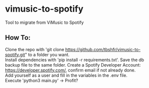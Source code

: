 # vimusic-to-spotify
Tool to migrate from ViMusic to Spotify

## How To:

Clone the repo with 'git clone https://github.com/tbshfr/vimusic-to-spotify.git" to a folder you want.   
Install dependencies with 'pip install -r requirements.txt'.
Save the db backup file to the same folder.
Create a Spotify Developer Account: https://developer.spotify.com/, confirm email if not already done.   
Add yourself as a user and fill in the variables in the .env file.     
Execute 'python3 main.py' -> Profit?
